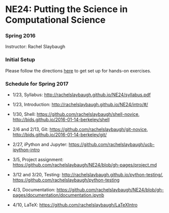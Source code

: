 # NE24: Putting the Science in Computational Science
### Spring 2016
Instructor: Rachel Slaybaugh 

### Initial Setup
Please follow the directions [here](https://rawgit.com/rachelslaybaugh/NE24/gh-pages/index.html) 
to get set up for hands-on exercises.

### Schedule for Spring 2017
* 1/23, Syllabus: http://rachelslaybaugh.github.io/NE24/syllabus.pdf 

* 1/23, Introduction: http://rachelslaybaugh.github.io/NE24/intro/#/ 

* 1/30, Shell: https://github.com/rachelslaybaugh/shell-novice,
  http://bids.github.io/2016-01-14-berkeley/shell

* 2/6 and 2/13, Git: https://github.com/rachelslaybaugh/git-novice,
  http://bids.github.io/2016-01-14-berkeley/git/

* 2/27, iPython and Jupyter: https://github.com/rachelslaybaugh/ucb-ipython-intro  

* 3/5, Project assignment: https://github.com/rachelslaybaugh/NE24/blob/gh-pages/project.md  

* 3/12 and 3/20, Testing: http://rachelslaybaugh.github.io/python-testing/,  https://github.com/rachelslaybaugh/python-testing 

* 4/3, Documentation: https://github.com/rachelslaybaugh/NE24/blob/gh-pages/documentation/documentation.ipynb 

* 4/10, LaTeX: https://github.com/rachelslaybaugh/LaTeXIntro
